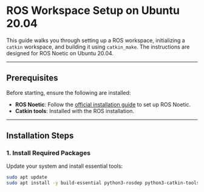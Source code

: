 # ROS Workspace Setup on Ubuntu 20.04

This guide walks you through setting up a ROS workspace, initializing a `catkin` workspace, and building it using `catkin_make`. The instructions are designed for ROS Noetic on Ubuntu 20.04.

---

## Prerequisites

Before starting, ensure the following are installed:

- **ROS Noetic**: Follow the [official installation guide](http://wiki.ros.org/noetic/Installation/Ubuntu) to set up ROS Noetic.
- **Catkin tools**: Installed with the ROS installation.

---

## Installation Steps

### 1. Install Required Packages

Update your system and install essential tools:
```bash
sudo apt update
sudo apt install -y build-essential python3-rosdep python3-catkin-tools python3-vcstool git











































